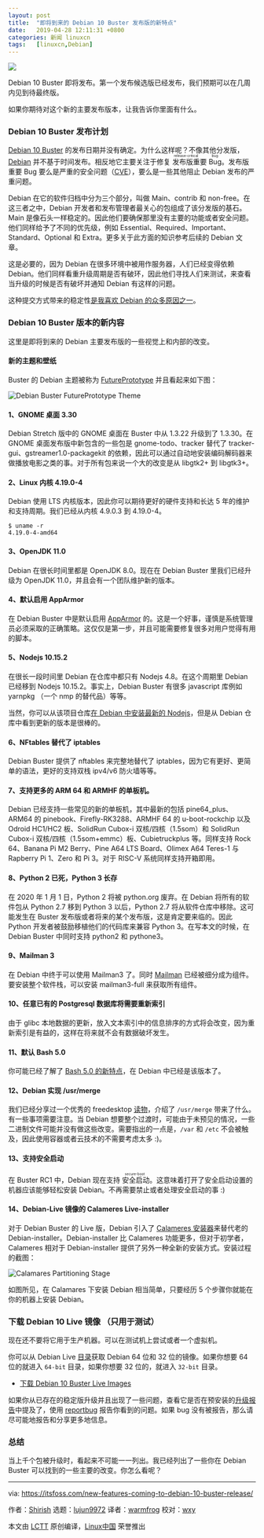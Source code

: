 ```yaml
---
layout: post
title:	"即将到来的 Debian 10 Buster 发布版的新特点"
date:	2019-04-28 12:11:31 +0800 
categories:	新闻 linuxcn 
tags:	[linuxcn,Debian]
---
```



![](/Asserts/Images/album/201904/28/121114bkrb0kv9kos4rsn4.png)


Debian 10 Buster 即将发布。第一个发布候选版已经发布，我们预期可以在几周内见到待最终版。


如果你期待对这个新的主要发布版本，让我告诉你里面有什么。


### Debian 10 Buster 发布计划


[Debian 10 Buster](https://wiki.debian.org/DebianBuster) 的发布日期并没有确定。为什么这样呢？不像其他分发版，[Debian](https://www.debian.org/) 并不基于时间发布。相反地它主要关注于修复<ruby> 发布版重要 Bug <rt>  release-critical bug </rt></ruby>。发布版重要 Bug 要么是严重的安全问题（[CVE](https://en.wikipedia.org/wiki/Common_Vulnerabilities_and_Exposures)），要么是一些其他阻止 Debian 发布的严重问题。


Debian 在它的软件归档中分为三个部分，叫做 Main、contrib 和 non-free。在这三者之中，Debian 开发者和发布管理者最关心的包组成了该分发版的基石。Main 是像石头一样稳定的。因此他们要确保那里没有主要的功能或者安全问题。他们同样给予了不同的优先级，例如 Essential、Required、Important、Standard、Optional 和 Extra。更多关于此方面的知识参考后续的 Debian 文章。


这是必要的，因为 Debian 在很多环境中被用作服务器，人们已经变得依赖 Debian。他们同样看重升级周期是否有破环，因此他们寻找人们来测试，来查看当升级的时候是否有破坏并通知 Debian 有这样的问题。


这种提交方式带来的稳定性[是我喜欢 Debian 的众多原因之一](https://itsfoss.com/reasons-why-i-love-debian/)。


### Debian 10 Buster 版本的新内容


这里是即将到来的 Debian 主要发布版的一些视觉上和内部的改变。


#### 新的主题和壁纸


Buster 的 Debian 主题被称为 [FuturePrototype](https://wiki.debian.org/DebianArt/Themes/futurePrototype) 并且看起来如下图：


![Debian Buster FuturePrototype Theme](/Asserts/Images/album/201904/28/121133zvo9ow36fmx8oa26.png)


#### 1、GNOME 桌面 3.30


Debian Stretch 版中的 GNOME 桌面在 Buster 中从 1.3.22 升级到了 1.3.30。在 GNOME 桌面发布版中新包含的一些包是 gnome-todo、tracker 替代了 tracker-gui、gstreamer1.0-packagekit 的依赖，因此可以通过自动地安装编码解码器来做播放电影之类的事。对于所有包来说一个大的改变是从 libgtk2+ 到 libgtk3+。


#### 2、Linux 内核 4.19.0-4


Debian 使用 LTS 内核版本，因此你可以期待更好的硬件支持和长达 5 年的维护和支持周期。我们已经从内核 4.9.0.3 到 4.19.0-4。



```
$ uname -r
4.19.0-4-amd64
```

#### 3、OpenJDK 11.0


Debian 在很长时间里都是 OpenJDK 8.0。现在在 Debian Buster 里我们已经升级为 OpenJDK 11.0，并且会有一个团队维护新的版本。


#### 4、默认启用 AppArmor


在 Debian Buster 中是默认启用 [AppArmor](https://wiki.debian.org/AppArmor) 的。这是一个好事，谨慎是系统管理员必须采取的正确策略。这仅仅是第一步，并且可能需要修复很多对用户觉得有用的脚本。


#### 5、Nodejs 10.15.2


在很长一段时间里 Debian 在仓库中都只有 Nodejs 4.8。在这个周期里 Debian 已经移到 Nodejs 10.15.2。事实上，Debian Buster 有很多 javascript 库例如 yarnpkg （一个 nmp 的替代品）等等。


当然，你可以从该项目仓库[在 Debian 中安装最新的 Nodejs](https://itsfoss.com/install-nodejs-ubuntu/)，但是从 Debian 仓库中看到更新的版本是很棒的。


#### 6、NFtables 替代了 iptables


Debian Buster 提供了 nftables 来完整地替代了 iptables，因为它有更好、更简单的语法，更好的支持双栈 ipv4/v6 防火墙等等。


#### 7、支持更多的 ARM 64 和 ARMHF 的单板机。


Debian 已经支持一些常见的新的单板机，其中最新的包括 pine64\_plus、ARM64 的 pinebook、Firefly-RK3288、ARMHF 64 的 u-boot-rockchip 以及 Odroid HC1/HC2 板、SolidRun Cubox-i 双核/四核（1.5som）和 SolidRun Cubox-i 双核/四核（1.5som+emmc）板、Cubietruckplus 等。同样支持 Rock 64、Banana Pi M2 Berry、Pine A64 LTS Board、Olimex A64 Teres-1 与 Rapberry Pi 1、Zero 和 Pi 3。对于 RISC-V 系统同样支持开箱即用。


#### 8、Python 2 已死，Python 3 长存


在 2020 年 1 月 1 日，Python 2 将被 python.org 废弃。在 Debian 将所有的软件包从 Python 2.7 移到 Python 3 以后，Python 2.7 将从软件仓库中移除。这可能发生在 Buster 发布版或者将来的某个发布版，这是肯定要来临的。因此 Python 开发者被鼓励移植他们的代码库来兼容 Python 3。在写本文的时候，在 Debian Buster 中同时支持 python2 和 pythone3。


#### 9、Mailman 3


在 Debian 中终于可以使用 Mailman3 了。同时 [Mailman](https://www.list.org/) 已经被细分成为组件。要安装整个软件栈，可以安装 mailman3-full 来获取所有组件。


#### 10、任意已有的 Postgresql 数据库将需要重新索引


由于 glibc 本地数据的更新，放入文本索引中的信息排序的方式将会改变，因为重新索引是有益的，这样在将来就不会有数据破坏发生。


#### 11、默认 Bash 5.0


你可能已经了解了 [Bash 5.0 的新特点](https://itsfoss.com/bash-5-release/)，在 Debian 中已经是该版本了。


#### 12、Debian 实现 /usr/merge


我们已经分享过一个优秀的 freedesktop [读物](https://www.freedesktop.org/wiki/Software/systemd/TheCaseForTheUsrMerge/)，介绍了 `/usr/merge` 带来了什么。有一些事项需要注意。当 Debian 想要整个过渡时，可能由于未预见的情况，一些二进制文件可能并没有做这些改变。需要指出的一点是，`/var` 和 `/etc` 不会被触及，因此使用容器或者云技术的不需要考虑太多 :)。


#### 13、支持安全启动


在 Buster RC1 中，Debian 现在支持<ruby> 安全启动 <rt>  secure-boot </rt></ruby>。这意味着打开了安全启动设置的机器应该能够轻松安装 Debian。不再需要禁止或者处理安全启动的事 :)


#### 14、Debian-Live 镜像的 Calameres Live-installer


对于 Debian Buster 的 Live 版，Debian 引入了 [Calameres 安装器](https://calamares.io/about/)来替代老的 Debian-installer。Debian-installer 比 Calameres 功能更多，但对于初学者，Calameres 相对于 Debian-installer 提供了另外一种全新的安装方式。安装过程的截图：


![Calamares Partitioning Stage](/Asserts/Images/album/201904/28/121135l4bz6p66jt666lpq.jpg)


如图所见，在 Calamares 下安装 Debian 相当简单，只要经历 5 个步骤你就能在你的机器上安装 Debian。


### 下载 Debian 10 Live 镜像 （只用于测试）


现在还不要将它用于生产机器。可以在测试机上尝试或者一个虚拟机。


你可以从 Debian Live [目录](https://cdimage.debian.org/cdimage/weekly-live-builds/)获取 Debian 64 位和 32 位的镜像。如果你想要 64 位的就进入 `64-bit` 目录，如果你想要 32 位的，就进入 `32-bit` 目录。


* [下载 Debian 10 Buster Live Images](https://cdimage.debian.org/cdimage/weekly-live-builds/)


如果你从已存在的稳定版升级并且出现了一些问题，查看它是否在预安装的[升级报告](https://bugs.debian.org/cgi-bin/pkgreport.cgi?pkg=upgrade-reports;dist=unstable)中提及了，使用 [reportbug](https://itsfoss.com/bug-report-debian/) 报告你看到的问题。如果 bug 没有被报告，那么请尽可能地报告和分享更多地信息。


### 总结


当上千个包被升级时，看起来不可能一一列出。我已经列出了一些你在 Debian Buster 可以找到的一些主要的改变。你怎么看呢？




---


via: <https://itsfoss.com/new-features-coming-to-debian-10-buster-release/>


作者：[Shirish](https://itsfoss.com/author/shirish/) 选题：[lujun9972](https://github.com/lujun9972) 译者：[warmfrog](https://github.com/warmfrog) 校对：[wxy](https://github.com/wxy)


本文由 [LCTT](https://github.com/LCTT/TranslateProject) 原创编译，[Linux中国](https://linux.cn/) 荣誉推出
